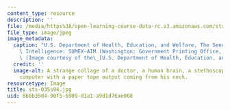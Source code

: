 ```yaml
---
content_type: resource
description: ''
file: /media/https%3A/open-learning-course-data-rc.s3.amazonaws.com/sts-035-the-history-of-computing-spring-2004/8bbb39d490f56909d1a1a9d1d76ae068_sts-035s04.jpg
file_type: image/jpeg
image_metadata:
  caption: "U.S. Department of Health, Education, and Welfare, The Seeds of Artificial\
    \ Intelligence: SUMEX-AIM (Washington: Government Printing Office, 1980), p. 6.\
    \ (Image courtesy of the\_[U.S. Department of Health, Education, and Welfare](http://www.hhs.gov/).)"
  credit: ''
  image-alt: A strange collage of a doctor, a human brain, a stethoscope, a old reel-to-reel
    computer with a paper tape output coming from his neck.
resourcetype: Image
title: sts-035s04.jpg
uid: 8bbb39d4-90f5-6909-d1a1-a9d1d76ae068
---
```

